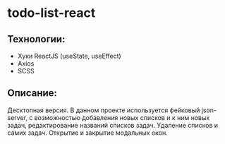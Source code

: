 # todo-list-react

## Технологии:

- Хуки ReactJS (useState, useEffect)
- Axios
- SCSS

## Описание:

Десктопная версия.
В данном проекте используется фейковый json-server, с
возможностью добавления новых списков и к ним новых задач, редактирование названий списков задач. Удаление списков и самих задач. Открытие и закрытие модальных окон.
